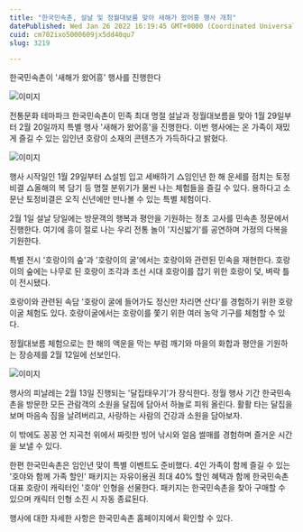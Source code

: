 ```yaml
---
title: "한국민속촌, 설날 및 정월대보름 맞아 새해가 왔어흥 행사 개최"
datePublished: Wed Jan 26 2022 16:19:45 GMT+0000 (Coordinated Universal Time)
cuid: cm702ixo5000609jx5dd40qu7
slug: 3219

---
```



한국민속촌이 '새해가 왔어흥' 행사를 진행한다

![이미지](https://cdn.hashnode.com/res/hashnode/image/upload/v1739253323362/58a86ba0-ae01-4f13-a235-32c69c3475cd.jpeg)

전통문화 테마파크 한국민속촌이 민족 최대 명절 설날과 정월대보름을 맞아 1월 29일부터 2월 20일까지 특별 행사 '새해가 왔어흥'을 진행한다. 이번 행사에는 온 가족이 재밌게 즐길 수 있는 임인년 호랑이 소재의 콘텐츠가 가득하다고 밝혔다.

![이미지](https://cdn.hashnode.com/res/hashnode/image/upload/v1739253325672/078c9bf3-1980-4091-8e95-a96cbc543bd8.jpeg)

행사 시작일인 1월 29일부터 △설빔 입고 세배하기 △임인년 한 해 운세를 점치는 토정비결 △올해의 복 담기 등 명절 분위기가 물씬 나는 체험들을 즐길 수 있다. 용하다고 소문난 토정비결은 오직 신년에만 만나볼 수 있는 특별 체험이다.

2월 1일 설날 당일에는 방문객의 행복과 평안을 기원하는 정초 고사를 민속촌 정문에서 진행한다. 여기에 흥이 절로 나는 우리 전통 놀이 '지신밟기'를 공연하며 가정의 다복을 기원한다.

특별 전시 '호랑이의 숲'과 '호랑이의 굴'에서는 호랑이와 관련된 민속을 재현한다. 호랑이의 숲에는 나무로 된 호랑이 조각과 조선 시대 호랑이를 잡기 위한 호랑이 덫, 벼락 틀이 전시됐다.

호랑이와 관련된 속담 '호랑이 굴에 들어가도 정신만 차리면 산다'를 경험하기 위한 호랑이굴 체험도 있다. 호랑이굴에서는 호랑이를 쫓기 위한 여러 농악 기구를 체험할 수 있다.

정월대보름 체험으로는 한 해의 액운을 막는 부럼 깨기와 마을의 화합과 평안을 기원하는 장승제를 2월 12일에 선보인다.

![이미지](https://cdn.hashnode.com/res/hashnode/image/upload/v1739253327566/464b4718-7134-42f2-aeb5-0e8cc1a6acd0.jpeg)

행사의 피날레는 2월 13일 진행되는 '달집태우기'가 장식한다. 정월 행사 기간 한국민속촌을 방문한 모든 관람객의 소원을 달집에 담아서 하늘로 피워 올린다. 활활 타는 달집을 보며 마음속 짐을 날려버리고, 사랑하는 사람의 건강과 소원을 담아보자.

이 밖에도 꽁꽁 언 지곡천 위에서 짜릿한 빙어 낚시와 얼음 썰매를 경험하며 즐거운 시간을 보낼 수 있다.

한편 한국민속촌은 임인년 맞이 특별 이벤트도 준비했다. 4인 가족이 함께 즐길 수 있는 '호야와 함께 가족 할인' 패키지는 자유이용권 최대 40% 할인 혜택과 함께 한국민속촌 대표 호랑이 캐릭터인 '호야' 인형을 선물한다. 패키지는 한국민속촌을 찾아 구매할 수 있으며 캐릭터 인형 소진 시 자동 종료된다.

행사에 대한 자세한 사항은 한국민속촌 홈페이지에서 확인할 수 있다.
